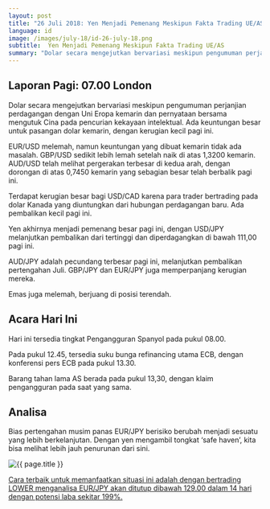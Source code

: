 ```yaml
---
layout: post
title: "26 Juli 2018: Yen Menjadi Pemenang Meskipun Fakta Trading UE/AS"
language: id
image: /images/july-18/id-26-july-18.png
subtitle:  Yen Menjadi Pemenang Meskipun Fakta Trading UE/AS
summary: "Dolar secara mengejutkan bervariasi meskipun pengumuman perjanjian perdagangan dengan Uni Eropa kemarin dan pernyataan bersama mengutuk Cina pada pencurian kekayaan intelektual"
---
```

## Laporan Pagi: 07.00 London

Dolar secara mengejutkan bervariasi meskipun pengumuman perjanjian perdagangan dengan Uni Eropa kemarin dan pernyataan bersama mengutuk Cina pada pencurian kekayaan intelektual. Ada keuntungan besar untuk pasangan dolar kemarin, dengan kerugian kecil pagi ini.

EUR/USD melemah, namun keuntungan yang dibuat kemarin tidak ada masalah. GBP/USD sedikit lebih lemah setelah naik di atas 1,3200 kemarin. AUD/USD telah melihat pergerakan terbesar di kedua arah, dengan dorongan di atas 0,7450 kemarin yang sebagian besar telah berbalik pagi ini.

Terdapat kerugian besar bagi USD/CAD karena para trader bertrading pada dolar Kanada yang diuntungkan dari hubungan perdagangan baru. Ada pembalikan kecil pagi ini.

Yen akhirnya menjadi pemenang besar pagi ini, dengan USD/JPY melanjutkan pembalikan dari tertinggi dan diperdagangkan di bawah 111,00 pagi ini.

AUD/JPY adalah pecundang terbesar pagi ini, melanjutkan pembalikan pertengahan Juli. GBP/JPY dan EUR/JPY juga memperpanjang kerugian mereka.

Emas juga melemah, berjuang di posisi terendah.

## Acara Hari Ini

Hari ini tersedia tingkat Pengangguran Spanyol pada pukul 08.00.

Pada pukul 12.45, tersedia suku bunga refinancing utama ECB, dengan konferensi pers ECB pada pukul 13.30.

Barang tahan lama AS berada pada pukul 13,30, dengan klaim pengangguran pada saat yang sama.

## Analisa

Bias pertengahan musim panas EUR/JPY berisiko berubah menjadi sesuatu yang lebih berkelanjutan. Dengan yen mengambil tongkat ‘safe haven’, kita bisa melihat lebih jauh penurunan dari sini.

<img src="{{ site.url }}/images/july-18/id-26-july-18.png" alt="{{ page.title }}" title="{{ page.title }}">

<a href="%LINK%%currency=USD&market=forex&underlying=frxEURJPY&formname=higherlower&duration_amount=14&duration_units=d&amount=10&amount_type=stake&expiry_type=duration&barrier=129" target="_blank" rel="noopener noreferrer nofollow">Cara terbaik untuk memanfaatkan situasi ini adalah dengan bertrading LOWER menganalisa EUR/JPY akan ditutup dibawah 129.00 dalam 14 hari dengan potensi laba sekitar 199%.</a>
